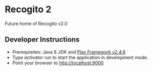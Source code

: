 # Recogito 2

Future home of Recogito v2.0

## Developer Instructions

* Prerequisites: Java 8 JDK and [Play Framework v2.4.6](https://www.playframework.com/download)
* Type _activator run_ to start the application in development mode.
* Point your browser to [http://localhost:9000](http://localhost:9000)
